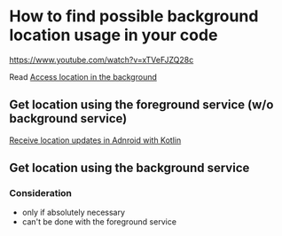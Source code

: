 # How to find possible background location usage in your code

<https://www.youtube.com/watch?v=xTVeFJZQ28c>

Read [Access location in the background](https://developer.android.com/training/location/background)

## Get location using the foreground service (w/o background service)

[Receive location updates in Adnroid with Kotlin](https://codelabs.developers.google.com/codelabs/while-in-use-location/index.html?index=..%2F..index#0)

## Get location using the background service

### Consideration 

- only if absolutely necessary
- can't be done with the foreground service
